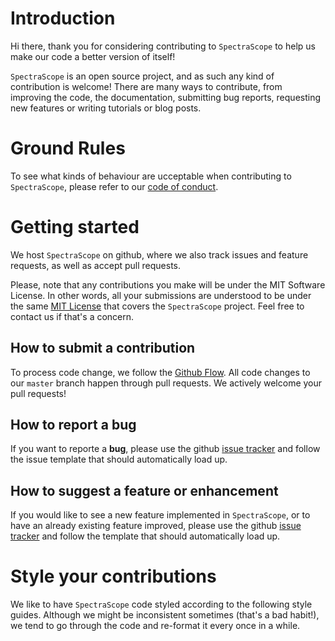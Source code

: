# Introduction

Hi there, thank you for considering contributing to `SpectraScope` to help us make our code a better version of itself!

`SpectraScope` is an open source project, and as such any kind of contribution is welcome! There are many ways to contribute, from improving the code, the documentation, submitting bug reports, requesting new features or writing tutorials or blog posts.

# Ground Rules

To see what kinds of behaviour are ucceptable when contributing to `SpectraScope`, please refer to our [code of conduct](https://github.com/ggirelli/SpectraScope/blob/master/CODE_OF_CONDUCT.md).

# Getting started

We host `SpectraScope` on github, where we also track issues and feature requests, as well as accept pull requests.

Please, note that any contributions you make will be under the MIT Software License. In other words, all your submissions are understood to be under the same [MIT License](http://choosealicense.com/licenses/mit/) that covers the `SpectraScope` project. Feel free to contact us if that's a concern.

## How to submit a contribution

To process code change, we follow the [Github Flow](https://guides.github.com/introduction/flow/index.html). All code changes to our `master` branch happen through pull requests. We actively welcome your pull requests!

## How to report a bug

If you want to reporte a **bug**, please use the github [issue tracker](https://github.com/ggirelli/spectrascope/issues) and follow the issue template that should automatically load up.

## How to suggest a feature or enhancement

If you would like to see a new feature implemented in `SpectraScope`, or to have an already existing feature improved, please use the github [issue tracker](https://github.com/ggirelli/spectrascope/issues) and follow the template that should automatically load up.

# Style your contributions

We like to have `SpectraScope` code styled according to the following style guides. Although we might be inconsistent sometimes (that's a bad habit!), we tend to go through the code and re-format it every once in a while.
